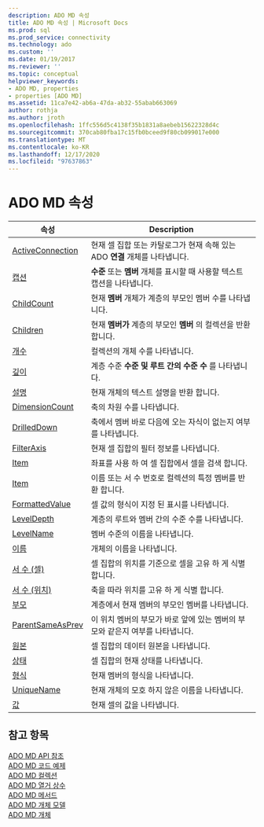 ```yaml
---
description: ADO MD 속성
title: ADO MD 속성 | Microsoft Docs
ms.prod: sql
ms.prod_service: connectivity
ms.technology: ado
ms.custom: ''
ms.date: 01/19/2017
ms.reviewer: ''
ms.topic: conceptual
helpviewer_keywords:
- ADO MD, properties
- properties [ADO MD]
ms.assetid: 11ca7e42-ab6a-47da-ab32-55abab663069
author: rothja
ms.author: jroth
ms.openlocfilehash: 1ffc556d5c4138f35b1831a8aebeb15622328d4c
ms.sourcegitcommit: 370cab80fba17c15fb0bceed9f80cb099017e000
ms.translationtype: MT
ms.contentlocale: ko-KR
ms.lasthandoff: 12/17/2020
ms.locfileid: "97637863"
---
```

# <a name="ado-md-properties"></a>ADO MD 속성

|속성|Description|  
|-|-|  
|[ActiveConnection](./activeconnection-property-ado-md.md)|현재 셀 집합 또는 카탈로그가 현재 속해 있는 ADO **연결** 개체를 나타냅니다.|  
|[캡션](./caption-property-ado-md.md)|**수준** 또는 **멤버** 개체를 표시할 때 사용할 텍스트 캡션을 나타냅니다.|  
|[ChildCount](./childcount-property-ado-md.md)|현재 **멤버** 개체가 계층의 부모인 멤버 수를 나타냅니다.|  
|[Children](./children-property-ado-md.md)|현재 **멤버가** 계층의 부모인 **멤버** 의 컬렉션을 반환 합니다.|  
|[개수](../ado-api/count-property-ado.md)|컬렉션의 개체 수를 나타냅니다.|  
|[깊이](./depth-property-ado-md.md)|계층 수준 **수준 및 루트 간의 수준 수** 를 나타냅니다.|  
|[설명](./description-property-ado-md.md)|현재 개체의 텍스트 설명을 반환 합니다.|  
|[DimensionCount](./dimensioncount-property-ado-md.md)|축의 차원 수를 나타냅니다.|  
|[DrilledDown](./drilleddown-property-ado-md.md)|축에서 멤버 바로 다음에 오는 자식이 없는지 여부를 나타냅니다.|  
|[FilterAxis](./filteraxis-property-ado-md.md)|현재 셀 집합의 필터 정보를 나타냅니다.|  
|[Item](./item-property-ado-md-cellset.md)|좌표를 사용 하 여 셀 집합에서 셀을 검색 합니다.|  
|[Item](../ado-api/item-property-ado.md)|이름 또는 서 수 번호로 컬렉션의 특정 멤버를 반환 합니다.|  
|[FormattedValue](./formattedvalue-property-ado-md.md)|셀 값의 형식이 지정 된 표시를 나타냅니다.|  
|[LevelDepth](./leveldepth-property-ado-md.md)|계층의 루트와 멤버 간의 수준 수를 나타냅니다.|  
|[LevelName](./levelname-property-ado-md.md)|멤버 수준의 이름을 나타냅니다.|  
|[이름](./name-property-ado-md.md)|개체의 이름을 나타냅니다.|  
|[서 수 (셀)](./ordinal-property-ado-md-cell.md)|셀 집합의 위치를 기준으로 셀을 고유 하 게 식별 합니다.|  
|[서 수 (위치)](./ordinal-property-ado-md-position.md)|축을 따라 위치를 고유 하 게 식별 합니다.|  
|[부모](./parent-property-ado-md.md)|계층에서 현재 멤버의 부모인 멤버를 나타냅니다.|  
|[ParentSameAsPrev](./parentsameasprev-property-ado-md.md)|이 위치 멤버의 부모가 바로 앞에 있는 멤버의 부모와 같은지 여부를 나타냅니다.|  
|[원본](./source-property-ado-md.md)|셀 집합의 데이터 원본을 나타냅니다.|  
|[상태](./state-property-ado-md.md)|셀 집합의 현재 상태를 나타냅니다.|  
|[형식](./type-property-ado-md.md)|현재 멤버의 형식을 나타냅니다.|  
|[UniqueName](./uniquename-property-ado-md.md)|현재 개체의 모호 하지 않은 이름을 나타냅니다.|  
|[값](./value-property-ado-md.md)|현재 셀의 값을 나타냅니다.|  
  
## <a name="see-also"></a>참고 항목  
 [ADO MD API 참조](./ado-md-object-model.md)   
 [ADO MD 코드 예제](./ado-md-code-examples.md)   
 [ADO MD 컬렉션](./ado-md-collections.md)   
 [ADO MD 열거 상수](./ado-md-enumerated-constants.md)   
 [ADO MD 메서드](./ado-md-methods.md)   
 [ADO MD 개체 모델](./ado-md-object-model.md)   
 [ADO MD 개체](./ado-md-objects.md)